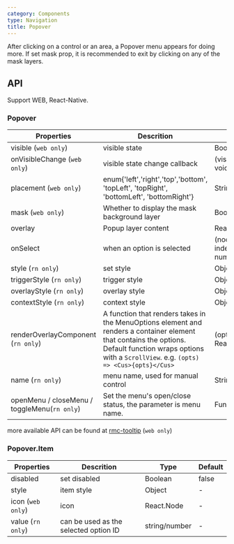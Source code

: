 ```yaml
---
category: Components
type: Navigation
title: Popover
---
```


After clicking on a control or an area, a Popover menu appears for doing more.
If set mask prop, it is recommended to exit by clicking on any of the mask layers.


## API

Support WEB, React-Native.

### Popover

Properties | Descrition | Type | Default
-----------|------------|------|--------
| visible (`web only`)   | visible state  | Boolean |  false   |
| onVisibleChange (`web only`)   | visible state change callback    | (visible: bool): void |  -   |
| placement (`web only`)   | enum{'left','right','top','bottom', 'topLeft', 'topRight', 'bottomLeft', 'bottomRight'} | String |  'bottomRight'   |
| mask (`web only`)   | Whether to display the mask background layer  | Boolean |  false  |
| overlay   | Popup layer content  | React.node |  -   |
| onSelect   | when an option is selected    | (node: any, index?: number): void |  -   |
| style (`rn only`)  | set style  | Object |  -   |
| triggerStyle (`rn only`)   | trigger style  | Object |  -   |
| overlayStyle (`rn only`)   | overlay style  | Object |  -   |
| contextStyle (`rn only`)   | context style  | Object |  -   |
| renderOverlayComponent (`rn only`)   | A function that renders takes in the MenuOptions element and renders a container element that contains the options. Default function wraps options with a `ScrollView`. e.g. `(opts) => <Cus>{opts}</Cus>`  | (opts: any): React.Node |  -   |
| name (`rn only`)   | menu name, used for manual control   | String |  -   |
| openMenu / closeMenu / toggleMenu(`rn only`)   | Set the menu's open/close status, the parameter is menu name.  | Function(name) |  -   |

more available API can be found at [rmc-tooltip](https://github.com/react-component/m-tooltip#api) (`web only`)

### Popover.Item

Properties | Descrition | Type | Default
-----------|------------|------|--------
| disabled   | set disabled    | Boolean |  false   |
| style  | item style   | Object |  -   |
| icon (`web only`)  | icon   | React.Node |  -   |
| value (`rn only`)  | can be used as the selected option ID  | string/number |  -   |
